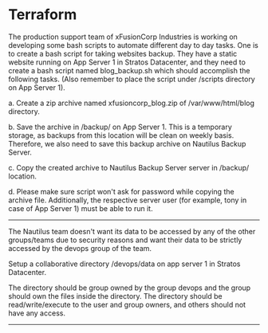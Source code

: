# Terraform
The production support team of xFusionCorp Industries is working on developing some bash scripts to automate different day to day tasks. One is to create a bash script for taking websites backup. They have a static website running on App Server 1 in Stratos Datacenter, and they need to create a bash script named blog_backup.sh which should accomplish the following tasks. (Also remember to place the script under /scripts directory on App Server 1).


a. Create a zip archive named xfusioncorp_blog.zip of /var/www/html/blog directory.

b. Save the archive in /backup/ on App Server 1. This is a temporary storage, as backups from this location will be clean on weekly basis. Therefore, we also need to save this backup archive on Nautilus Backup Server.

c. Copy the created archive to Nautilus Backup Server server in /backup/ location.

d. Please make sure script won't ask for password while copying the archive file. Additionally, the respective server user (for example, tony in case of App Server 1) must be able to run it.

---
The Nautilus team doesn't want its data to be accessed by any of the other groups/teams due to security reasons and want their data to be strictly accessed by the devops group of the team.


Setup a collaborative directory /devops/data on app server 1 in Stratos Datacenter.

The directory should be group owned by the group devops and the group should own the files inside the directory. The directory should be read/write/execute to the user and group owners, and others should not have any access.

---